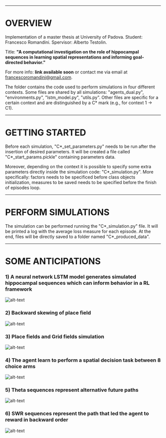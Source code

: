 --------------------------------------------------
# OVERVIEW

Implementation of a master thesis at University of Padova. Student: Francesco Romandini. Spervisor: Alberto Testolin.

Title: **"A computational investigation on the role of hippocampal sequences in learning spatial representations and informing goal-directed behavior."**

For more info: __link available soon__ or contact me via email at francescoromandini@gmail.com.

The folder contains the code used to perform simulations in four different contexts.
Some files are shared by all simulations: "agents_dual.py", "environments.py", "lstm_model.py", "utils.py".
Other files are specific for a certain context and are distinguished by a C* mark (e.g., for context 1 -> C1).



--------------------------------------------------
# GETTING STARTED

Before each simulation, "C*_set_parameters.py" needs to be run after the insertion of desired parameters.
It will be created a file called "C*_start_params.pickle" containing parameters data.

Moreover, depending on the context it is possible to specify some extra parameters directly inside the simulation code: "C*_simulation.py".
More specifically: factors needs to be specificed before class objects initialization, measures to be saved needs to be specified before the finish of episodes loop.



--------------------------------------------------
# PERFORM SIMULATIONS

The simulation can be performed running the "C*_simulation.py" file.
It will be printed a log with the average loss measure for each episode.
At the end, files will be directly saved to a folder named "C*_produced_data".


--------------------------------------------------
# SOME ANTICIPATIONS

### 1) A neural network LSTM model generates simulated hippocampal sequences which can inform behavior in a RL framework
![alt-text](https://github.com/FrnRmn/images_hippocampal_sequences/blob/101abe171b270936dfdff3d4fc1dadfac1df32e5/model_comp.png)

### 2) Backward skewing of place field
![alt-text](https://github.com/FrnRmn/images_hippocampal_sequences/blob/3dbe87ace45a1630df18f111dddc0f0763fbf1f8/FigRes1.png)

### 3) Place fields and Grid fields simulation
![alt-text](https://github.com/FrnRmn/images_hippocampal_sequences/blob/3dbe87ace45a1630df18f111dddc0f0763fbf1f8/FigRes2.png)

### 4) The agent learn to perform a spatial decision task between 8 choice arms
![alt-text](https://github.com/FrnRmn/images_hippocampal_sequences/blob/d7aee8770efc0b1e20af232376702b8dc5f4e75e/behavior.gif)

### 5) Theta sequences represent alternative future paths
![alt-text](https://github.com/FrnRmn/images_hippocampal_sequences/blob/101abe171b270936dfdff3d4fc1dadfac1df32e5/theta_part.gif)

### 6) SWR sequences represent the path that led the agent to reward in backward order
![alt-text](https://github.com/FrnRmn/images_hippocampal_sequences/blob/101abe171b270936dfdff3d4fc1dadfac1df32e5/swr.gif)
